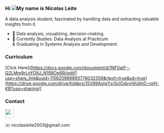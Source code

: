 ### Hi ![](https://user-images.githubusercontent.com/18350557/176309783-0785949b-9127-417c-8b55-ab5a4333674e.gif)My name is Nícolas Leite
A data analysis student, fascinated by handling data and extracting valuable insights from it. <br>
* 🧠  Data analysis, visualizing, decision-making. <br>
* 🚀  Currently Studies: Data Analysis at Practicum <br>
    &  Graduating in Systems Analysis and Development.

### Curriculum
[Click Here]([https://docs.google.com/document/d/1NF0atF--Q2LMm9rLnYOliU_N198Oe6Ri/edit?usp=share_link&ouid=115620969893778032359&rtpof=true&sd=true](https://drive.google.com/drive/folders/15V99AotgYxr5cIOdyyHjUkhD-rojH-KB?usp=sharing)]

### Contact
<p align="left"></a> <a href="https://www.linkedin.com/in/nicolas-leite-4b088a268/" target="_blank" rel="noreferrer"><img src="https://raw.githubusercontent.com/danielcranney/readme-generator/main/public/icons/socials/linkedin.svg" width="28" height="28" /></a>
</p>
✉️  nicolasleite2003@gmail.com
